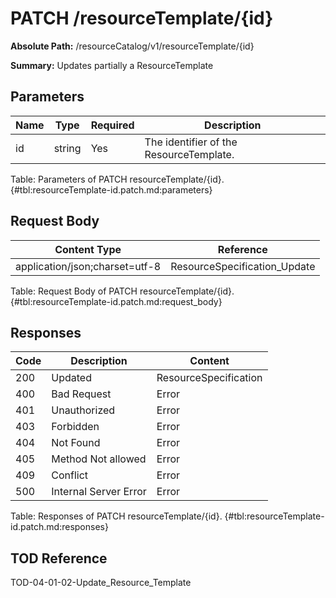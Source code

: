 <!--
    ATTENTION: This file was generated via gradle!
               Do NOT manually edit this file! Any such changes will be overwritten!
-->

# PATCH /resourceTemplate/{id}

**Absolute Path:** /resourceCatalog/v1/resourceTemplate/{id}

**Summary:** Updates partially a ResourceTemplate

## Parameters

| Name | Type | Required | Description |
|------|------|----------|-------------|
| id | string | Yes | The identifier of the ResourceTemplate. |

Table: Parameters of PATCH resourceTemplate/{id}. {#tbl:resourceTemplate-id.patch.md:parameters}

## Request Body

| Content Type | Reference |
|--------------|-----------|
| application/json;charset=utf-8 | ResourceSpecification_Update |

Table: Request Body of PATCH resourceTemplate/{id}. {#tbl:resourceTemplate-id.patch.md:request_body}

## Responses

| Code | Description | Content |
|------|-------------|---------|
| 200 | Updated | ResourceSpecification |
| 400 | Bad Request | Error |
| 401 | Unauthorized | Error |
| 403 | Forbidden | Error |
| 404 | Not Found | Error |
| 405 | Method Not allowed | Error |
| 409 | Conflict | Error |
| 500 | Internal Server Error | Error |

Table: Responses of PATCH resourceTemplate/{id}. {#tbl:resourceTemplate-id.patch.md:responses}

## TOD Reference

TOD-04-01-02-Update_Resource_Template
